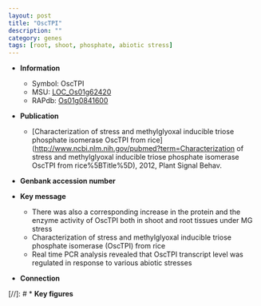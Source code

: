 ```yaml
---
layout: post
title: "OscTPI"
description: ""
category: genes
tags: [root, shoot, phosphate, abiotic stress]
---
```


* **Information**  
    + Symbol: OscTPI  
    + MSU: [LOC_Os01g62420](http://rice.uga.edu/cgi-bin/ORF_infopage.cgi?orf=LOC_Os01g62420)  
    + RAPdb: [Os01g0841600](http://rapdb.dna.affrc.go.jp/viewer/gbrowse_details/irgsp1?name=Os01g0841600)  

* **Publication**  
    + [Characterization of stress and methylglyoxal inducible triose phosphate isomerase OscTPI from rice](http://www.ncbi.nlm.nih.gov/pubmed?term=Characterization of stress and methylglyoxal inducible triose phosphate isomerase OscTPI from rice%5BTitle%5D), 2012, Plant Signal Behav.

* **Genbank accession number**  

* **Key message**  
    + There was also a corresponding increase in the protein and the enzyme activity of OscTPI both in shoot and root tissues under MG stress
    + Characterization of stress and methylglyoxal inducible triose phosphate isomerase (OscTPI) from rice
    + Real time PCR analysis revealed that OscTPI transcript level was regulated in response to various abiotic stresses

* **Connection**  

[//]: # * **Key figures**  


